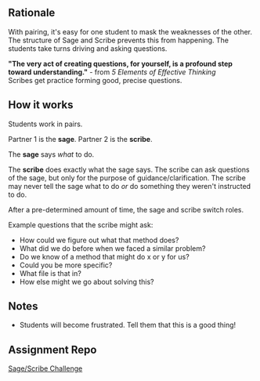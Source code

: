 ## Rationale

With pairing, it's easy for one student to mask the weaknesses
of the other. The structure of Sage and Scribe prevents this from happening.
The students take turns driving and asking questions.

**"The very act of creating questions, for yourself, is a profound step toward understanding."** - from _5 Elements of Effective Thinking_  
Scribes get practice forming good, precise questions.

## How it works
Students work in pairs.

Partner 1 is the **sage**.
Partner 2 is the **scribe**.

The **sage** says _what_ to do.

The **scribe** does exactly what the sage says.
The scribe can ask questions of the sage, but only for the purpose of
guidance/clarification. The scribe may never tell the sage what to do _or_ do
something they weren't instructed to do.

After a pre-determined amount of time, the sage and scribe switch roles.

Example questions that the scribe might ask:
* How could we figure out what that method does?
* What did we do before when we faced a similar problem?
* Do we know of a method that might do x or y for us?
* Could you be more specific?
* What file is that in?
* How else might we go about solving this?

## Notes
* Students will become frustrated. Tell them that this is a good thing!

## Assignment Repo
[Sage/Scribe Challenge](https://github.com/gSchool/pair-challenge)